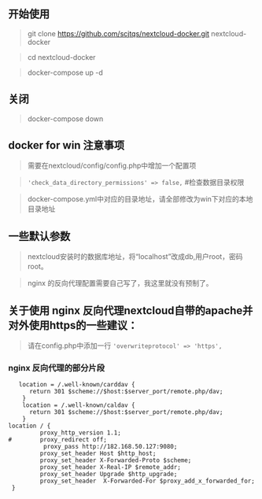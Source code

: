 ## 开始使用
> git clone https://github.com/scjtqs/nextcloud-docker.git nextcloud-docker

> cd nextcloud-docker

> docker-compose up -d


## 关闭

> docker-compose down

## docker for win 注意事项

> 需要在nextcloud/config/config.php中增加一个配置项

> `'check_data_directory_permissions' => false,`     #检查数据目录权限

> docker-compose.yml中对应的目录地址，请全部修改为win下对应的本地目录地址

## 一些默认参数

> nextcloud安装时的数据库地址，将“localhost”改成db,用户root，密码root。

> nginx 的反向代理配置需要自己写了，我这里就没有预制了。

## 关于使用 nginx 反向代理nextcloud自带的apache并对外使用https的一些建议：

> 请在config.php中添加一行 `'overwriteprotocol' => 'https',`

### nginx 反向代理的部分片段
````nginx
   location = /.well-known/carddav {
      return 301 $scheme://$host:$server_port/remote.php/dav;
    }
    location = /.well-known/caldav {
      return 301 $scheme://$host:$server_port/remote.php/dav;
    }
location / {
         proxy_http_version 1.1;
#        proxy_redirect off;
          proxy_pass http://182.168.50.127:9080;
         proxy_set_header Host $http_host;
         proxy_set_header X-Forwarded-Proto $scheme;
         proxy_set_header X-Real-IP $remote_addr;
         proxy_set_header Upgrade $http_upgrade;
         proxy_set_header  X-Forwarded-For $proxy_add_x_forwarded_for;
 }

````
